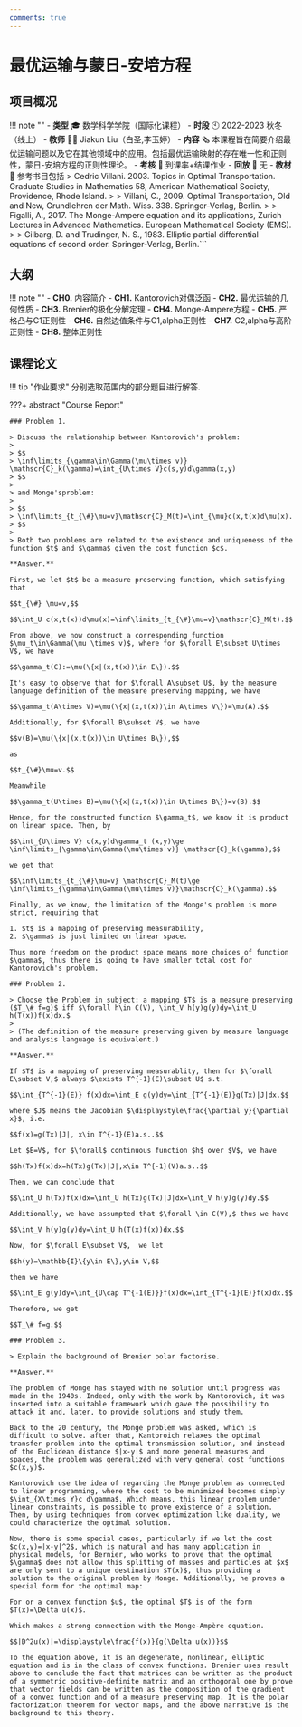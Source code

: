 ```yaml
---
comments: true
---
```


# 最优运输与蒙日-安培方程

## 项目概况
!!! note ""
    - **类型** 🎓 数学科学学院（国际化课程）
    - **时段** 🕙 2022-2023 秋冬（线上）
    - **教师** 🧑‍🏫 Jiakun Liu（白圣,李玉婷）
    - **内容** 🗞️ 本课程旨在简要介绍最优运输问题以及它在其他领域中的应用。包括最优运输映射的存在唯一性和正则性，蒙日-安培方程的正则性理论。
    - **考核** 📝 到课率+结课作业
    - **回放** 🔗 无
    - **教材** 📙 参考书目包括
    > Cedric Villani. 2003. Topics in Optimal Transportation. Graduate Studies in Mathematics 58, American Mathematical Society, Providence, Rhode Island.
    > 
    > Villani, C., 2009. Optimal Transportation, Old and New, Grundlehren der Math. Wiss. 338. Springer-Verlag, Berlin.
    > 
    > Figalli, A., 2017. The Monge-Ampere equation and its applications, Zurich Lectures in Advanced Mathematics. European Mathematical Society (EMS).
    > 
    > Gilbarg, D. and Trudinger, N. S., 1983. Elliptic partial differential equations of second order. Springer-Verlag, Berlin.```

## 大纲
!!! note ""
    - **CH0.** 内容简介
    - **CH1.** Kantorovich对偶泛函
    - **CH2.** 最优运输的几何性质
    - **CH3.** Brenier的极化分解定理
    - **CH4.** Monge-Ampere方程
    - **CH5.** 严格凸与C1正则性
    - **CH6.** 自然边值条件与C1,alpha正则性 
    - **CH7.** C2,alpha与高阶正则性
    - **CH8.** 整体正则性


## 课程论文

!!! tip "作业要求"
    分别选取范围内的部分题目进行解答.

???+ abstract "Course Report"

    ### Problem 1.

    > Discuss the relationship between Kantorovich's problem:
    > 
    > $$
    > \inf\limits_{\gamma\in\Gamma(\mu\times v)} \mathscr{C}_k(\gamma)=\int_{U\times V}c(s,y)d\gamma(x,y)
    > $$
    > 
    > and Monge'sproblem:
    > 
    > $$
    > \inf\limits_{t_{\#}\mu=v}\mathscr{C}_M(t)=\int_{\mu}c(x,t(x)d\mu(x).
    > $$
    > 
    > Both two problems are related to the existence and uniqueness of the function $t$ and $\gamma$ given the cost function $c$.

    **Answer.**

    First, we let $t$ be a measure preserving function, which satisfying that 

    $$t_{\#} \mu=v,$$

    $$\int_U c(x,t(x))d\mu(x)=\inf\limits_{t_{\#}\mu=v}\mathscr{C}_M(t).$$

    From above, we now construct a corresponding function $\mu_t\in\Gamma(\mu \times v)$, where for $\forall E\subset U\times V$, we have

    $$\gamma_t(C):=\mu(\{x|(x,t(x))\in E\}).$$

    It's easy to observe that for $\forall A\subset U$, by the measure language definition of the measure preserving mapping, we have

    $$\gamma_t(A\times V)=\mu(\{x|(x,t(x))\in A\times V\})=\mu(A).$$

    Additionally, for $\forall B\subset V$, we have

    $$v(B)=\mu(\{x|(x,t(x))\in U\times B\}),$$

    as

    $$t_{\#}\mu=v.$$

    Meanwhile

    $$\gamma_t(U\times B)=\mu(\{x|(x,t(x))\in U\times B\})=v(B).$$

    Hence, for the constructed function $\gamma_t$, we know it is product on linear space. Then, by

    $$\int_{U\times V} c(x,y)d\gamma_t (x,y)\ge \inf\limits_{\gamma\in\Gamma(\mu\times v)} \mathscr{C}_k(\gamma),$$

    we get that

    $$\inf\limits_{t_{\#}\mu=v} \mathscr{C}_M(t)\ge \inf\limits_{\gamma\in\Gamma(\mu\times v)}\mathscr{C}_k(\gamma).$$

    Finally, as we know, the limitation of the Monge's problem is more strict, requiring that 

    1. $t$ is a mapping of preserving measurability, 
    2. $\gamma$ is just limited on linear space. 

    Thus more freedom on the product space means more choices of function $\gamma$, thus there is going to have smaller total cost for Kantorovich's problem.

    ### Problem 2.

    > Choose the Problem in subject: a mapping $T$ is a measure preserving ($T_\# f=g)$ iff $\forall h\in C(V), \int_V h(y)g(y)dy=\int_U h(T(x))f(x)dx.$
    >
    > (The definition of the measure preserving given by measure language and analysis language is equivalent.)

    **Answer.**

    If $T$ is a mapping of preserving measurablity, then for $\forall E\subset V,$ always $\exists T^{-1}(E)\subset U$ s.t.

    $$\int_{T^{-1}(E)} f(x)dx=\int_E g(y)dy=\int_{T^{-1}(E)}g(Tx)|J|dx.$$

    where $J$ means the Jacobian $\displaystyle\frac{\partial y}{\partial x}$, i.e. 

    $$f(x)=g(Tx)|J|, x\in T^{-1}(E)a.s..$$

    Let $E=V$, for $\forall$ continuous function $h$ over $V$, we have

    $$h(Tx)f(x)dx=h(Tx)g(Tx)|J|,x\in T^{-1}(V)a.s..$$

    Then, we can conclude that

    $$\int_U h(Tx)f(x)dx=\int_U h(Tx)g(Tx)|J|dx=\int_V h(y)g(y)dy.$$

    Additionally, we have assumpted that $\forall \in C(V),$ thus we have

    $$\int_V h(y)g(y)dy=\int_U h(T(x)f(x))dx.$$

    Now, for $\forall E\subset V$,  we let

    $$h(y)=\mathbb{I}\{y\in E\},y\in V,$$

    then we have

    $$\int_E g(y)dy=\int_{U\cap T^{-1(E)}}f(x)dx=\int_{T^{-1}(E)}f(x)dx.$$

    Therefore, we get

    $$T_\# f=g.$$

    ### Problem 3.

    > Explain the background of Brenier polar factorise.

    **Answer.**

    The problem of Monge has stayed with no solution until progress was made in the 1940s. Indeed, only with the work by Kantorovich, it was inserted into a suitable framework which gave the possibility to attack it and, later, to provide solutions and study them. 

    Back to the 20 century, the Monge problem was asked, which is difficult to solve. after that, Kantoroich relaxes the optimal transfer problem into the optimal transmission solution, and instead of the Euclidean distance $|x-y|$ and more general measures and spaces, the problem was generalized with very general cost functions $c(x,y)$.

    Kantorovich use the idea of regarding the Monge problem as connected to linear programming, where the cost to be minimized becomes simply $\int_{X\times Y}c d\gamma$. Which means, this linear problem under linear constraints, is possible to prove existence of a solution. Then, by using techniques from convex optimization like duality, we could characterize the optimal solution. 

    Now, there is some special cases, particularly if we let the cost $c(x,y)=|x-y|^2$, which is natural and has many application in physical models, for Bernier, who works to prove that the optimal $\gamma$ does not allow this splitting of masses and particles at $x$ are only sent to a unique destination $T(x)$, thus providing a solution to the original problem by Monge. Additionally, he proves a special form for the optimal map:

    For or a convex function $u$, the optimal $T$ is of the form $T(x)=\Delta u(x)$. 

    Which makes a strong connection with the Monge-Ampère equation.

    $$|D^2u(x)|=\displaystyle\frac{f(x)}{g(\Delta u(x))}$$

    To the equation above, it is an degenerate, nonlinear, elliptic equation and is in the class of convex functions. Brenier uses result above to conclude the fact that matrices can be written as the product of a symmetric positive-definite matrix and an orthogonal one by prove that vector fields can be written as the composition of the gradient of a convex function and of a measure preserving map. It is the polar factorization theorem for vector maps, and the above narrative is the background to this theory.

